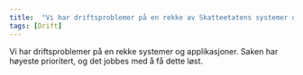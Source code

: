 ```yaml
---
title:  "Vi har driftsproblemer på en rekke av Skatteetatens systemer og applikasjoner - 02.10.2023"
tags: [Drift]
---
```

 
Vi har driftsproblemer på en rekke systemer og applikasjoner.  Saken har høyeste prioritert, og det jobbes med å få dette løst. 
